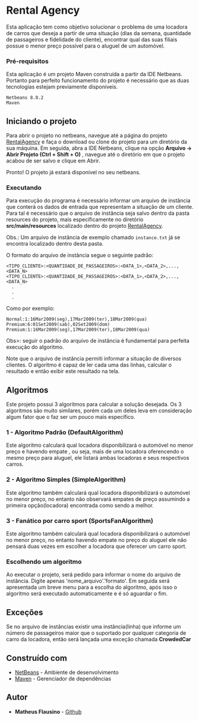 # Rental Agency

Esta aplicação tem como objetivo solucionar o problema de uma locadora de carros que deseja 
a partir de uma situação (dias da semana, quantidade de passageiros e fidelidade do cliente),
encontrar qual das suas filiais possue o menor preço possível para o aluguel de um automóvel. 

### Pré-requisitos

Esta aplicação é um projeto Maven construída a partir da IDE Netbeans.
Portanto para perfeito funcionamento do projeto é necessário que as duas tecnologias estejam previamente disponíveis.

```
Netbeans 8.0.2
Maven
```

## Iniciando o projeto

Para abrir o projeto no netbeans, navegue até a página do projeto [RentalAgency](https://github.com/MatheusdeAndradeFlausino/RentalAgency)
e faça o download ou clone do projeto para um diretório da sua máquina. Em seguida, 
abra a IDE Netbeans, clique na opção **Arquivo -> Abrir Projeto (Ctrl + Shift + O)** , navegue até o diretório
em que o projeto acabou de ser salvo e clique em Abrir.

Pronto! O projeto já estará disponível no seu netbeans.

### Executando

Para execução do programa é necessário informar um arquivo de instância que conterá os dados de entrada
que representam a situação de um cliente. Para tal é necessário que o arquivo de instância seja salvo
dentro da pasta resources do projeto, mais especificamente no diretório **src/main/resources** localizado dentro do projeto [RentalAgency](https://github.com/MatheusdeAndradeFlausino/RentalAgency).

Obs.: Um arquivo de instância de exemplo chamado ```instance.txt``` já se encontra localizado dentro desta pasta.

O formato do arquivo de instância segue o seguinte padrão:

```
<TIPO_CLIENTE>:<QUANTIDADE_DE_PASSAGEIROS>:<DATA_1>,<DATA_2>,...,<DATA_N>
<TIPO_CLIENTE>:<QUANTIDADE_DE_PASSAGEIROS>:<DATA_1>,<DATA_2>,...,<DATA_N>
  .
  .
  .
```

Como por exemplo:

```
Normal:1:16Mar2009(seg),17Mar2009(ter),18Mar2009(qua)
Premium:6:01Set2009(sab),02Set2009(dom)
Premium:1:16Mar2009(seg),17Mar2009(ter),18Mar2009(qua)
```

Obs>: seguir o padrão do arquivo de instância é fundamental para perfeita execução do algoritmo.

Note que o arquivo de instância permiti informar a situação de diversos clientes. O algoritmo é capaz
de ler cada uma das linhas, calcular o resultado e então exibir este resultado na tela.

## Algoritmos

Este projeto possui 3 algoritmos para calcular a solução desejada. Os 3 algoritmos são muito similares,
porém cada um deles leva em consideração algum fator que o faz ser um pouco mais específico.

### 1 - Algoritmo Padrão (DefaultAlgorithm)

Este algoritmo calculará qual locadora disponibilizará o automóvel no menor preço e havendo empate
, ou seja, mais de uma locadora oferencendo o mesmo preço para aluguel, ele listará ambas locadoras
e seus respectivos carros.

### 2 - Algoritmo Simples (SimpleAlgorithm)

Este algoritmo também calculará qual locadora disponibilizará o automóvel no menor preço, no entanto
não observará empates de preço assumindo a primeira opção(locadora) encontrada como sendo a melhor.

### 3 - Fanático por carro sport (SportsFanAlgorithm)

Este algoritmo também calculará qual locadora disponibilizará o automóvel no menor preço, no entanto
havendo empate no preço do aluguel ele não pensará duas vezes em escolher a locadora que oferecer um carro sport.

### Escolhendo um algoritmo
Ao executar o projeto, será pedido para informar o nome do arquivo de instância. Digite apenas 'nome_arquivo'.'formato'.
Em seguida será apresentada um breve menu para a escolha do algoritmo, após isso o algoritmo será executado automaticamente e é só aguardar o fim.


## Exceções
Se no arquivo de instâncias existir uma instância(linha) que informe um número de passageiros
maior que o suportado por qualquer categoria de carro da locadora, então será lançada uma exceção
chamada **CrowdedCar**

## Construído com

* [NetBeans](https://netbeans.org/) - Ambiente de desenvolvimento
* [Maven](https://maven.apache.org/) - Gerenciador de dependências

## Autor

* **Matheus Flausino** - [Github](https://github.com/matheusdeandradeflausino)
